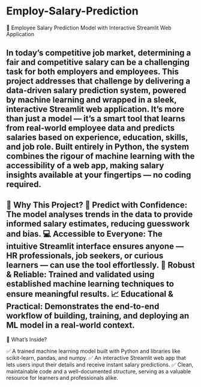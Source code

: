 # Employ-Salary-Prediction
🚀 Employee Salary Prediction Model with Interactive Streamlit Web Application

In today’s competitive job market, determining a fair and competitive salary can be a challenging task for both employers and employees.
This project addresses that challenge by delivering a data-driven salary prediction system, powered by machine learning and wrapped in a sleek, interactive Streamlit web application.
It’s more than just a model — it’s a smart tool that learns from real-world employee data and predicts salaries based on experience, education, skills, and job role.
Built entirely in Python, the system combines the rigour of machine learning with the accessibility of a web app, making salary insights available at your fingertips — no coding required.
---

🌟 Why This Project?
🎯 Predict with Confidence: The model analyses trends in the data to provide informed salary estimates, reducing guesswork and bias.
💻 Accessible to Everyone: The intuitive Streamlit interface ensures anyone — HR professionals, job seekers, or curious learners — can use the tool effortlessly.
🧪 Robust & Reliable: Trained and validated using established machine learning techniques to ensure meaningful results.
📈 Educational & Practical: Demonstrates the end-to-end workflow of building, training, and deploying an ML model in a real-world context.
---

🧰 What’s Inside?

✅ A trained machine learning model built with Python and libraries like scikit-learn, pandas, and numpy.
✅ An interactive Streamlit web app that lets users input their details and receive instant salary predictions.
✅ Clean, maintainable code and a well-documented structure, serving as a valuable resource for learners and professionals alike.
